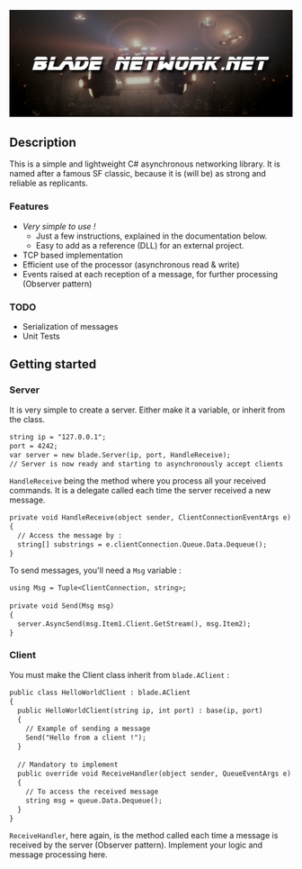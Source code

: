 ![Blade Network.NET](Documentation/Readme/blade-network.png "Blade Network.NET")

## Description

This is a simple and lightweight C# asynchronous networking library.
It is named after a famous SF classic, because it is (will be) as strong and reliable as replicants.

### Features

- *Very simple to use !*
  - Just a few instructions, explained in the documentation below.
  - Easy to add as a reference (DLL) for an external project.
- TCP based implementation
- Efficient use of the processor (asynchronous read & write)
- Events raised at each reception of a message, for further processing (Observer pattern)

### TODO
- Serialization of messages
- Unit Tests

## Getting started

### Server
It is very simple to create a server. Either make it a variable, or inherit from the class.

    string ip = "127.0.0.1";
    port = 4242;
    var server = new blade.Server(ip, port, HandleReceive);
    // Server is now ready and starting to asynchronously accept clients

`HandleReceive` being the method where you process all your received commands.
It is a delegate called each time the server received a new message.

    private void HandleReceive(object sender, ClientConnectionEventArgs e)
    {
      // Access the message by :
      string[] substrings = e.clientConnection.Queue.Data.Dequeue();
    }

To send messages, you'll need a `Msg` variable :

    using Msg = Tuple<ClientConnection, string>;
    
    private void Send(Msg msg)
    {
      server.AsyncSend(msg.Item1.Client.GetStream(), msg.Item2);
    }

### Client
You must make the Client class inherit from `blade.AClient` :

    public class HelloWorldClient : blade.AClient
    {
      public HelloWorldClient(string ip, int port) : base(ip, port)
      {
        // Example of sending a message
        Send("Hello from a client !");
      }

      // Mandatory to implement
      public override void ReceiveHandler(object sender, QueueEventArgs e)
      {
        // To access the received message
        string msg = queue.Data.Dequeue();
      }
    }

`ReceiveHandler`, here again, is the method called each time a message is received by the server (Observer pattern). Implement your logic and message processing here.
